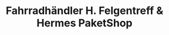 ---
title: "Fahrradhändler H. Felgentreff & Hermes PaketShop"
url: /egeln/fahrradhaendler-h-felgentreff-und-hermes-paketshop/
shop: Fahrrad
---